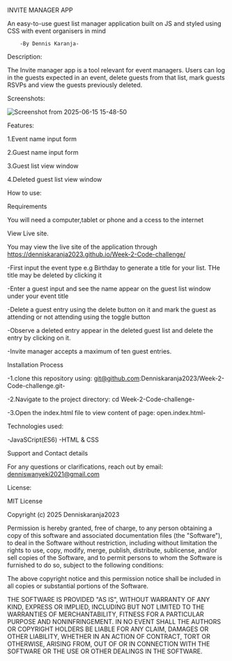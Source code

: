  INVITE MANAGER APP

 An easy-to-use guest list manager application built on JS and styled using CSS with event organisers in mind
 
        -By Dennis Karanja-
        
 Description:

 The Invite manager app is a tool relevant for event managers. Users can log in the guests expected in an event, delete guests from that list, mark guests RSVPs and view the guests previously deleted. 
              
 Screenshots:

 ![Screenshot from 2025-06-15 15-48-50](https://github.com/user-attachments/assets/18e11e31-88d4-46cc-9e22-8eddd6d4f45a)


 Features:

 1.Event name input form
 
 2.Guest name input form
 
 3.Guest list view window
 
 4.Deleted guest list view window

 How to use:
 
 Requirements

 You will need a computer,tablet or phone and a ccess to the internet

 View Live site.

 You may view the live site of the application through https://denniskaranja2023.github.io/Week-2-Code-challenge/ 
 
 -First input the event type e.g Birthday to generate a title for your list. THe title may be deleted by clicking it
 
 -Enter a guest input and see the name appear on the guest list window under your event title
 
 -Delete a guest entry using the delete button on it and mark the guest as attending or not attending using the toggle button
 
 -Observe a deleted entry appear in the deleted guest list and delete the entry by clicking on it.
 
 -Invite manager accepts a maximum of ten guest entries.

 Installation Process

 -1.clone this repository using: git@github.com:Denniskaranja2023/Week-2-Code-challenge.git-
 
 -2.Navigate to the project directory: cd Week-2-Code-challenge-
 
 -3.Open the index.html file to view content of page: open.index.html-
 

 Technologies used:
 
 -JavaSCript(ES6)    -HTML & CSS

Support and Contact details

For any questions or clarifications, reach out by email: denniswanyeki2021@gmail.com

License:

MIT License

Copyright (c) 2025 Denniskaranja2023

Permission is hereby granted, free of charge, to any person obtaining a copy
of this software and associated documentation files (the "Software"), to deal
in the Software without restriction, including without limitation the rights
to use, copy, modify, merge, publish, distribute, sublicense, and/or sell
copies of the Software, and to permit persons to whom the Software is
furnished to do so, subject to the following conditions:

The above copyright notice and this permission notice shall be included in all
copies or substantial portions of the Software.

THE SOFTWARE IS PROVIDED "AS IS", WITHOUT WARRANTY OF ANY KIND, EXPRESS OR
IMPLIED, INCLUDING BUT NOT LIMITED TO THE WARRANTIES OF MERCHANTABILITY,
FITNESS FOR A PARTICULAR PURPOSE AND NONINFRINGEMENT. IN NO EVENT SHALL THE
AUTHORS OR COPYRIGHT HOLDERS BE LIABLE FOR ANY CLAIM, DAMAGES OR OTHER
LIABILITY, WHETHER IN AN ACTION OF CONTRACT, TORT OR OTHERWISE, ARISING FROM,
OUT OF OR IN CONNECTION WITH THE SOFTWARE OR THE USE OR OTHER DEALINGS IN THE
SOFTWARE.




